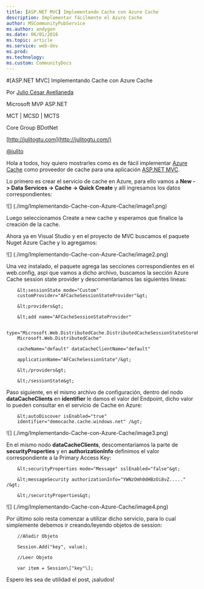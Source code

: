 ```yaml
---
title: [ASP.NET MVC] Implementando Cache con Azure Cache
description: Implementar fácilmente el Azure Cache
author: MSCommunityPubService
ms.author: andygon
ms.date: 06/01/2016
ms.topic: article
ms.service: web-dev
ms.prod: 
ms.technology:
ms.custom: CommunityDocs
---
```


#[ASP.NET MVC] Implementando Cache con Azure Cache

Por [Julio Cesar
Avellaneda](http://mvp.microsoft.com/en-us/MVP/Julio%20Cesar%20Avellaneda-4038198)

Microsoft MVP ASP.NET

MCT | MCSD | MCTS

Core Group BDotNet

[http://julitogtu.com](http://julitogtu.com/)

[@julito](https://twitter.com/julitogtu)

Hola a todos, hoy quiero mostrarles como es de fácil implementar [Azure
Cache](http://www.windowsazure.com/en-us/documentation/services/cache/)
como proveedor de cache para una aplicación [ASP.NET
MVC](http://julitogtu.com/category/asp-net-mvc/).

Lo primero es crear el servicio de cache en Azure, para ello vamos a
**New -&gt; Data Services -&gt; Cache -&gt; Quick Create** y allí
ingresamos los datos correspondientes:

![] (./img/Implementando-Cache-con-Azure-Cache/image1.png)

Luego seleccionamos Create a new cache y esperamos que finalice la
creación de la cache.

Ahora ya en Visual Studio y en el proyecto de MVC buscamos el paquete
Nuget Azure Cache y lo agregamos:

![] (./img/Implementando-Cache-con-Azure-Cache/image2.png)

Una vez instalado, el paquete agrega las secciones correspondientes en
el web.config, aspi que vamos a dicho archivo, buscamos la sección Azure
Cache session state provider y descomentariamos las siguientes líneas:


```
    &lt;sessionState mode="Custom"
    customProvider="AFCacheSessionStateProvider"&gt;

    &lt;providers&gt;

    &lt;add name="AFCacheSessionStateProvider"

    type="Microsoft.Web.DistributedCache.DistributedCacheSessionStateStoreProvider,
    Microsoft.Web.DistributedCache"

    cacheName="default" dataCacheClientName="default"

    applicationName="AFCacheSessionState"/&gt;

    &lt;/providers&gt;

    &lt;/sessionState&gt;
```
Paso siguiente, en el mismo archivo de configuración, dentro del nodo
**dataCacheClients** en **identifier** le damos el valor del Endpoint,
dicho valor lo pueden consultar en el servicio de Cache en Azure:


```
    &lt;autoDiscover isEnabled="true"
    identifier="democache.cache.windows.net" /&gt;
```


![] (./img/Implementando-Cache-con-Azure-Cache/image3.png)

En el mismo nodo **dataCacheClients**, descomentariamos la parte de
**securityProperties** y en **authorizationInfo** definimos el valor
correspondiente a la Primary Access Key:

```
    &lt;securityProperties mode="Message" sslEnabled="false"&gt;

    &lt;messageSecurity authorizationInfo="YWNzOmh0dHBzOi8vZ....." /&gt;

    &lt;/securityProperties&gt;
```

![] (./img/Implementando-Cache-con-Azure-Cache/image4.png)

Por último solo resta comenzar a utilizar dicho servicio, para lo cual
simplemente debemos ir creando/leyendo objetos de session:

```
    //Añadir Objeto

    Session.Add("key", value);

    //Leer Objeto

    var item = Session\["key"\];
```

Espero les sea de utilidad el post, ¡saludos!




